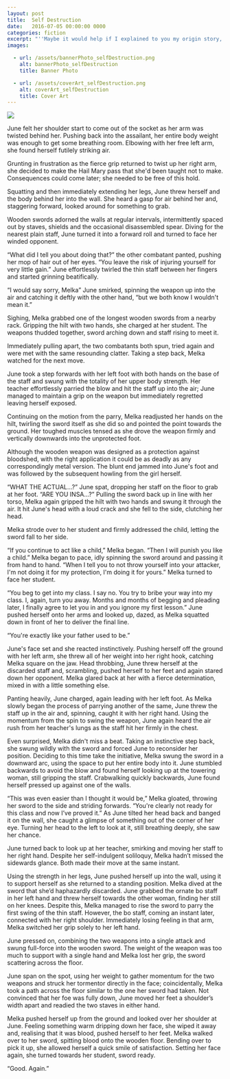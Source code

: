 ```yaml
---
layout: post
title:  Self Destruction
date:   2016-07-05 00:00:00 0000
categories: fiction
excerpt: "''Maybe it would help if I explained to you my origin story,'' he gushed, taking a step towards Cerise. Taking a deep breath, he began."
images:

  - url: /assets/bannerPhoto_selfDestruction.png
    alt: bannerPhoto_selfDestruction
    title: Banner Photo

  - url: /assets/coverArt_selfDestruction.png
    alt: coverArt_selfDestruction
    title: Cover Art
---
```


<img class="bannerPhoto" src="{{ site.url }}/assets/bannerPhoto_selfDestruction.png" />

June felt her shoulder start to come out of the socket as her arm was twisted behind her. Pushing back into the assailant, her entire body weight was enough to get some breathing room. Elbowing with her free left arm, she found herself futilely striking air.

Grunting in frustration as the fierce grip returned to twist up her right arm, she decided to make the Hail Mary pass that she'd been taught not to make. Consequences could come later; she needed to be free of this hold.

Squatting and then immediately extending her legs, June threw herself and the body behind her into the wall. She heard a gasp for air behind her and, staggering forward, looked around for something to grab.

Wooden swords adorned the walls at regular intervals, intermittently spaced out by staves, shields and the occasional disassembled spear. Diving for the nearest plain staff, June turned it into a forward roll and turned to face her winded opponent.

“What did I tell you about doing that?” the other combatant panted, pushing her mop of hair out of her eyes. “You leave the risk of injuring yourself for very little gain.” June effortlessly twirled the thin staff between her fingers and started grinning beatifically.

“I would say sorry, Melka” June smirked, spinning the weapon up into the air and catching it deftly with the other hand, “but we both know I wouldn't mean it.”

Sighing, Melka grabbed one of the longest wooden swords from a nearby rack. Gripping the hilt with two hands, she charged at her student. The weapons thudded together, sword arching down and staff rising to meet it.

Immediately pulling apart, the two combatants both spun, tried again and were met with the same resounding clatter. Taking a step back, Melka watched for the next move.

June took a step forwards with her left foot with both hands on the base of the staff and swung with the totality of her upper body strength. Her teacher effortlessly parried the blow and hit the staff up into the air; June managed to maintain a grip on the weapon but immediately regretted leaving herself exposed.

Continuing on the motion from the parry, Melka readjusted her hands on the hilt, twirling the sword itself as she did so and pointed the point towards the ground. Her toughed muscles tensed as she drove the weapon firmly and vertically downwards into the unprotected foot.

Although the wooden weapon was designed as a protection against bloodshed, with the right application it could be as deadly as any correspondingly metal version. The blunt end jammed into June's foot and was followed by the subsequent howling from the girl herself.

“WHAT THE ACTUAL...?” June spat, dropping her staff on the floor to grab at her foot. “ARE YOU INSA...?” Pulling the sword back up in line with her torso, Melka again gripped the hilt with two hands and swung it through the air. It hit June's head with a loud crack and she fell to the side, clutching her head.

Melka strode over to her student and firmly addressed the child, letting the sword fall to her side.

“If you continue to act like a child,” Melka began. “Then I will punish you like a child.” Melka began to pace, idly spinning the sword around and passing it from hand to hand. “When I tell you to not throw yourself into your attacker, I'm not doing it for my protection, I'm doing it for yours.” Melka turned to face her student.

“You beg to get into my class. I say no. You try to bribe your way into my class. I, again, turn you away. Months and months of begging and pleading later, I finally agree to let you in and you ignore my first lesson.” June pushed herself onto her arms and looked up, dazed, as Melka squatted down in front of her to deliver the final line.

“You're exactly like your father used to be.”

June's face set and she reacted instinctively. Pushing herself off the ground with her left arm, she threw all of her weight into her right hook, catching Melka square on the jaw. Head throbbing, June threw herself at the discarded staff and, scrambling, pushed herself to her feet and again stared down her opponent. Melka glared back at her with a fierce determination, mixed in with a little something else.

Panting heavily, June charged, again leading with her left foot. As Melka slowly began the process of parrying another of the same, June threw the staff up in the air and, spinning, caught it with her right hand. Using the momentum from the spin to swing the weapon, June again heard the air rush from her teacher's lungs as the staff hit her firmly in the chest.

Even surprised, Melka didn't miss a beat. Taking an instinctive step back, she swung wildly with the sword and forced June to reconsider her position. Deciding to this time take the initiative, Melka swung the sword in a downward arc, using the space to put her entire body into it. June stumbled backwards to avoid the blow and found herself looking up at the towering woman, still gripping the staff. Crabwalking quickly backwards, June found herself pressed up against one of the walls.

“This was even easier than I thought it would be,” Melka gloated, throwing her sword to the side and striding forwards. “You're clearly not ready for this class and now I’ve proved it.” As June tilted her head back and banged it on the wall, she caught a glimpse of something out of the corner of her eye. Turning her head to the left to look at it, still breathing deeply, she saw her chance.

June turned back to look up at her teacher, smirking and moving her staff to her right hand. Despite her self-indulgent soliloquy, Melka hadn’t missed the sidewards glance. Both made their move at the same instant.

Using the strength in her legs, June pushed herself up into the wall, using it to support herself as she returned to a standing position. Melka dived at the sword that she’d haphazardly discarded. June grabbed the ornate bo staff in her left hand and threw herself towards the other woman, finding her still on her knees. Despite this, Melka managed to rise the sword to parry the first swing of the thin staff. However, the bo staff, coming an instant later, connected with her right shoulder. Immediately losing feeling in that arm, Melka switched her grip solely to her left hand.

June pressed on, combining the two weapons into a single attack and swung full-force into the wooden sword. The weight of the weapon was too much to support with a single hand and Melka lost her grip, the sword scattering across the floor.

June span on the spot, using her weight to gather momentum for the two weapons and struck her tormentor directly in the face; coincidentally, Melka took a path across the floor similar to the one her sword had taken. Not convinced that her foe was fully down, June moved her feet a shoulder’s width apart and readied the two staves in either hand.

Melka pushed herself up from the ground and looked over her shoulder at June. Feeling something warm dripping down her face, she wiped it away and, realising that it was blood, pushed herself to her feet. Melka walked over to her sword, spitting blood onto the wooden floor. Bending over to pick it up, she allowed herself a quick smile of satisfaction. Setting her face again, she turned towards her student, sword ready.

“Good. Again.”
